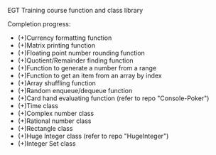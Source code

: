 EGT Training course function and class library

Completion progress:

- (+)Currency formatting function
- (+)Matrix printing function
- (+)Floating point number rounding function
- (+)Quotient/Remainder finding function
- (+)Function to generate a number from a range
- (+)Function to get an item from an array by index
- (+)Array shuffling function
- (+)Random enqueue/dequeue function
- (+)Card hand evaluating function (refer to repo "Console-Poker")
- (+)Time class
- (+)Complex number class
- (+)Rational number class
- (+)Rectangle class
- (+)Huge Integer class (refer to repo "HugeInteger")
- (+)Integer Set class

